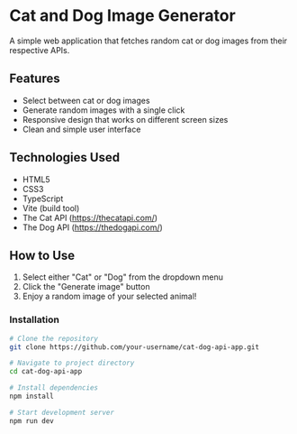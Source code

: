 # Cat and Dog Image Generator

A simple web application that fetches random cat or dog images from their respective APIs.

## Features

- Select between cat or dog images
- Generate random images with a single click
- Responsive design that works on different screen sizes
- Clean and simple user interface

## Technologies Used

- HTML5
- CSS3
- TypeScript
- Vite (build tool)
- The Cat API (https://thecatapi.com/)
- The Dog API (https://thedogapi.com/)

## How to Use

1. Select either "Cat" or "Dog" from the dropdown menu
2. Click the "Generate image" button
3. Enjoy a random image of your selected animal!

### Installation
```bash
# Clone the repository
git clone https://github.com/your-username/cat-dog-api-app.git

# Navigate to project directory
cd cat-dog-api-app

# Install dependencies
npm install

# Start development server
npm run dev